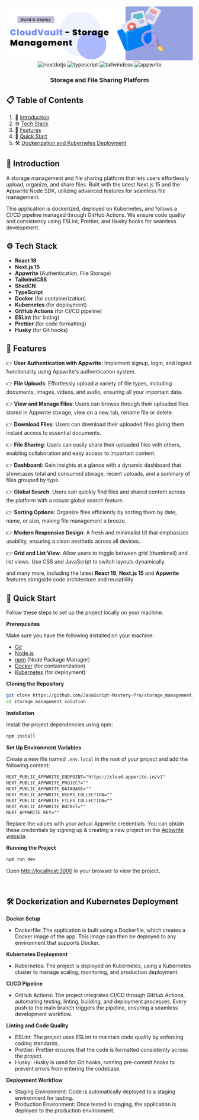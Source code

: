 <div align="center">
  <br />
      <img src="/public/banner.png" alt="Project Banner">
  <br />

  <div>
     <img src="https://img.shields.io/badge/-Next_JS-black?style=for-the-badge&logoColor=white&logo=nextdotjs&color=000000" alt="nextdotjs" />
    <img src="https://img.shields.io/badge/-TypeScript-black?style=for-the-badge&logoColor=white&logo=typescript&color=3178C6" alt="typescript" />
    <img src="https://img.shields.io/badge/-Tailwind_CSS-black?style=for-the-badge&logoColor=white&logo=tailwindcss&color=06B6D4" alt="tailwindcss" />
    <img src="https://img.shields.io/badge/-Appwrite-black?style=for-the-badge&logoColor=white&logo=appwrite&color=FD366E" alt="appwrite" />
  </div>

<h3 align="center">Storage and File Sharing Platform</h3>

</div>

## 📋 <a name="table">Table of Contents</a>

1. 🤖 [Introduction](#introduction)
2. ⚙️ [Tech Stack](#tech-stack)
3. 🔋 [Features](#features)
4. 🤸 [Quick Start](#quick-start)
5. 🛠️ [Dockerization and Kubernetes Deployment](#dockerization-and-kubernetes-deployment)



## <a name="introduction">🤖 Introduction</a>

A storage management and file sharing platform that lets users effortlessly upload, organize, and share files. Built with the latest Next.js 15 and the Appwrite Node SDK, utilizing advanced features for seamless file management.

This application is dockerized, deployed on Kubernetes, and follows a CI/CD pipeline managed through GitHub Actions. We ensure code quality and consistency using ESLint, Prettier, and Husky hooks for seamless development.


## <a name="tech-stack">⚙️ Tech Stack</a>

- **React 19**
- **Next.js 15**
- **Appwrite** (Authentication, File Storage)
- **TailwindCSS**
- **ShadCN**
- **TypeScript**
- **Docker** (for containerization)
- **Kubernetes** (for deployment)
- **GitHub Actions** (for CI/CD pipeline)
- **ESLint** (for linting)
- **Prettier** (for code formatting)
- **Husky** (for Git hooks)

## <a name="features">🔋 Features</a>

👉 **User Authentication with Appwrite**: Implement signup, login, and logout functionality using Appwrite's authentication system.

👉 **FIle Uploads**: Effortlessly upload a variety of file types, including documents, images, videos, and audio, ensuring all your important data.

👉 **View and Manage Files**: Users can browse through their uploaded files stored in Appwrite storage, view on a new tab, rename file or delete.

👉 **Download Files**: Users can download their uploaded files giving them instant access to essential documents.

👉 **File Sharing**: Users can easily share their uploaded files with others, enabling collaboration and easy access to important content.

👉 **Dashboard**: Gain insights at a glance with a dynamic dashboard that showcases total and consumed storage, recent uploads, and a summary of files grouped by type.

👉 **Global Search**: Users can quickly find files and shared content across the platform with a robust global search feature.

👉 **Sorting Options**: Organize files efficiently by sorting them by date, name, or size, making file management a breeze.

👉 **Modern Responsive Design**: A fresh and minimalist UI that emphasizes usability, ensuring a clean aesthetic across all devices.

👉 **Grid and List View**:  Allow users to toggle between grid (thumbnail) and list views. Use CSS and JavaScript to switch layouts dynamically.

and many more, including the latest **React 19**, **Next.js 15** and **Appwrite** features alongside code architecture and
reusability

## <a name="quick-start">🤸 Quick Start</a>

Follow these steps to set up the project locally on your machine.

**Prerequisites**

Make sure you have the following installed on your machine:

- [Git](https://git-scm.com/)
- [Node.js](https://nodejs.org/en)
- [npm](https://www.npmjs.com/) (Node Package Manager)
- [Docker](https://www.docker.com/products/docker-desktop) (for containerization)
- [Kubernetes](https://kubernetes.io/) (for deployment)

**Cloning the Repository**

```bash
git clone https://github.com/JavaScript-Mastery-Pro/storage_management_solution.git
cd storage_management_solution
```

**Installation**

Install the project dependencies using npm:

```bash
npm install
```

**Set Up Environment Variables**

Create a new file named `.env.local` in the root of your project and add the following content:

```env
NEXT_PUBLIC_APPWRITE_ENDPOINT="https://cloud.appwrite.io/v1"
NEXT_PUBLIC_APPWRITE_PROJECT=""
NEXT_PUBLIC_APPWRITE_DATABASE=""
NEXT_PUBLIC_APPWRITE_USERS_COLLECTION=""
NEXT_PUBLIC_APPWRITE_FILES_COLLECTION=""
NEXT_PUBLIC_APPWRITE_BUCKET=""
NEXT_APPWRITE_KEY=""
```

Replace the values with your actual Appwrite credentials. You can obtain these credentials by signing up &
creating a new project on the [Appwrite website](https://appwrite.io/).

**Running the Project**

```bash
npm run dev
```

Open [http://localhost:3000](http://localhost:3000) in your browser to view the project.


<br/>


## <a name="dockerization-and-kubernetes-deployment">🛠️ Dockerization and Kubernetes Deployment</a>



**Docker Setup**

- Dockerfile: The application is built using a Dockerfile, which creates a Docker image of the app. This image can then be deployed to any environment that supports Docker.
  
**Kubernetes Deployment**

- Kubernetes: The project is deployed on Kubernetes, using a Kubernetes cluster to manage scaling, monitoring, and production deployment.
  
**CI/CD Pipeline**

- GitHub Actions: The project integrates CI/CD through GitHub Actions, automating testing, linting, building, and deployment processes. Every push to the main branch triggers the pipeline, ensuring a seamless development workflow.
  
**Linting and Code Quality**

- ESLint: The project uses ESLint to maintain code quality by enforcing coding standards.
- Prettier: Prettier ensures that the code is formatted consistently across the project.
- Husky: Husky is used for Git hooks, running pre-commit hooks to prevent errors from entering the codebase.
  
**Deployment Workflow**

- Staging Environment: Code is automatically deployed to a staging environment for testing.
- Production Environment: Once tested in staging, the application is deployed to the production environment.


